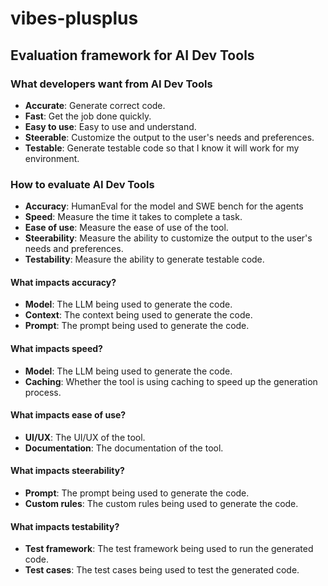 # vibes-plusplus

## Evaluation framework for AI Dev Tools

### What developers want from AI Dev Tools

- **Accurate**: Generate correct code.
- **Fast**: Get the job done quickly.
- **Easy to use**: Easy to use and understand.
- **Steerable**: Customize the output to the user's needs and preferences.
- **Testable**: Generate testable code so that I know it will work for my environment.


### How to evaluate AI Dev Tools

- **Accuracy**: HumanEval for the model and SWE bench for the agents
- **Speed**: Measure the time it takes to complete a task.
- **Ease of use**: Measure the ease of use of the tool.
- **Steerability**: Measure the ability to customize the output to the user's needs and preferences.
- **Testability**: Measure the ability to generate testable code.

#### What impacts accuracy?

- **Model**: The LLM being used to generate the code.
- **Context**: The context being used to generate the code.
- **Prompt**: The prompt being used to generate the code.

#### What impacts speed?

- **Model**: The LLM being used to generate the code.
- **Caching**: Whether the tool is using caching to speed up the generation process.

#### What impacts ease of use?

- **UI/UX**: The UI/UX of the tool.
- **Documentation**: The documentation of the tool.

#### What impacts steerability?

- **Prompt**: The prompt being used to generate the code.
- **Custom rules**: The custom rules being used to generate the code.

#### What impacts testability?

- **Test framework**: The test framework being used to run the generated code.
- **Test cases**: The test cases being used to test the generated code.
